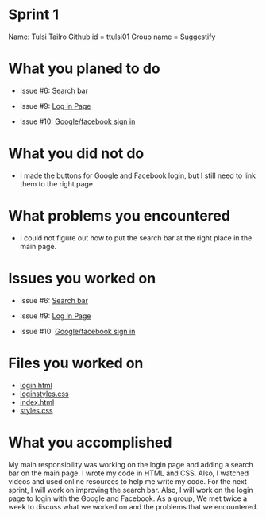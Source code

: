 # Sprint 1
Name: Tulsi Tailro
Github id = ttulsi01
Group name = Suggestify

# What you planed to do
* Issue #6: [Search bar](https://github.com/utk-cs340-fall22/suggestify.github.io/issues/6)

* Issue #9: [Log in Page](https://github.com/utk-cs340-fall22/suggestify.github.io/issues/9)

* Issue #10: [Google/facebook sign in](https://github.com/utk-cs340-fall22/suggestify.github.io/issues/10)

# What you did not do
* I made the buttons for Google and Facebook login, but I still need to link them to the right page.

# What problems you encountered
* I could not figure out how to put the search bar at the right place in the main page.

# Issues you worked on
* Issue #6: [Search bar](https://github.com/utk-cs340-fall22/suggestify.github.io/issues/6)

* Issue #9: [Log in Page](https://github.com/utk-cs340-fall22/suggestify.github.io/issues/9)

* Issue #10: [Google/facebook sign in](https://github.com/utk-cs340-fall22/suggestify.github.io/issues/10)


# Files you worked on
* [login.html](https://github.com/utk-cs340-fall22/suggestify.github.io/blob/main/index.html)
* [loginstyles.css](https://github.com/utk-cs340-fall22/suggestify.github.io/blob/main/loginstyles.css)
* [index.html](https://github.com/utk-cs340-fall22/suggestify.github.io/blob/main/index.html)
* [styles.css](https://github.com/utk-cs340-fall22/suggestify.github.io/blob/main/styles.css)

# What you accomplished
My main responsibility was working on the login page and adding a search bar on the main page. I wrote my code in HTML and CSS. Also, I watched videos and used online resources to help me write my code. For the next sprint, I will work on improving the search bar. Also, I will work on the login page to login with the Google and Facebook. As a group, We met twice a week to discuss what we worked on and the problems that we encountered. 


